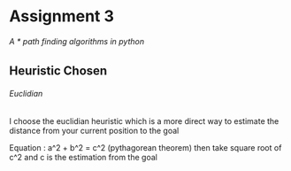 # Assignment 3
###### A * path finding algorithms in python
## Heuristic Chosen
###### Euclidian
I choose the euclidian heuristic which is a more direct way to estimate the distance from your current position to the goal

Equation : a^2 + b^2 = c^2 (pythagorean theorem) then take square root of c^2 and c is the estimation from the goal





